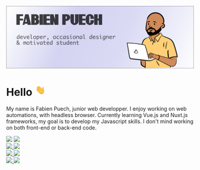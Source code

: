 ![Banner of my github profile](https://github.com/fafa-a/fafa-a/blob/main/assets/github-banner.webp "Picture of my github profile")

# Hello ![waving hand emoji](https://github.com/fafa-a/fafa-a/blob/main/assets/waving-hand.gif)

My name is Fabien Puech, junior web developper. I enjoy working on web automations, with headless browser. Currently learning Vue.js and Nuxt.js frameworks, my goal is to develop my Javascript skills. I don't mind working on both front-end or back-end code.

<div >

  <img src="https://github-readme-stats.vercel.app/api/top-langs/?username=fafa-a&theme=buefy&layout=compact" />

<img height="165px" src="https://github-readme-stats.vercel.app/api?username=fafa-a&hide=contribs,prs&show_icons=true&theme=buefy" />

</div>

<div>

<a href="https://github.com/fafa-a/github-profile-card">
<img  src="https://github-readme-stats.vercel.app/api/pin/?username=fafa-a&repo=github-profile-card"  />
</a>

<a href="https://github.com/fafa-a/notification-message">
<img  src="https://github-readme-stats.vercel.app/api/pin/?username=fafa-a&repo=notification-message"  />
</a>

</div>

<div>

<a href="https://github.com/fafa-a/social-network-animation">
<img  src="https://github-readme-stats.vercel.app/api/pin/?username=fafa-a&repo=social-network-animation"  />
</a>

<a href="https://github.com/fafa-a/JobSuite">
<img  src="https://github-readme-stats.vercel.app/api/pin/?username=fafa-a&repo=JobSuite"  />
</a>

</div>

<div>

<a href="https://github.com/fafa-a/neakers-db">
<img  src="https://github-readme-stats.vercel.app/api/pin/?username=fafa-a&repo=sneakers-db"  />
</a>

<a href="https://github.com/fafa-a/nuxt-vueschool-course">
<img  src="https://github-readme-stats.vercel.app/api/pin/?username=fafa-a&repo=nuxt-vueschool-course"  />
</a>

</div>
